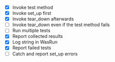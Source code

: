 - [x] Invoke test method
- [x] Invoke set_up first
- [x] Invoke tear_down afterwards
- [ ] Invoke tear_down even if the test method fails
- [ ] Run multiple tests
- [x] Report collected results
- [x] Log string in WasRun
- [x] Report failed tests
- [ ] Catch and report set_up errors
